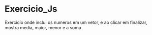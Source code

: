 # Exercicio_Js
 Exercicío onde inclui os numeros em um vetor, e ao clicar em finalizar, mostra media, maior, menor e a soma
